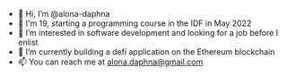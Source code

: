 - 👋 Hi, I’m @alona-daphna
- 🐥 I'm 19, starting a programming course in the IDF in May 2022
- 👀 I’m interested in software development and looking for a job before I enlist
- 🌱 I’m currently building a defi application on the Ethereum blockchain
- 📫 You can reach me at alona.daphna@gmail.com

<!---
alona-daphna/alona-daphna is a ✨ special ✨ repository because its `README.md` (this file) appears on your GitHub profile.
You can click the Preview link to take a look at your changes.
--->
